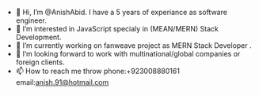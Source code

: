 - 👋 Hi, I’m @AnishAbid. I have a 5 years of experiance as software engineer.
- 👀 I’m interested in JavaScript specialy in (MEAN/MERN) Stack Development.
- 🌱 I’m currently working on fanweave project as MERN Stack Developer .
- 💞️ I’m looking forward to work with multinational/global companies or foreign clients. 
- 📫 How to reach me throw phone:+923008880161 email:anish.91@hotmail.com

<!---
AnishAbid/AnishAbid is a ✨ special ✨ repository because its `README.md` (this file) appears on your GitHub profile.
You can click the Preview link to take a look at your changes.
--->
